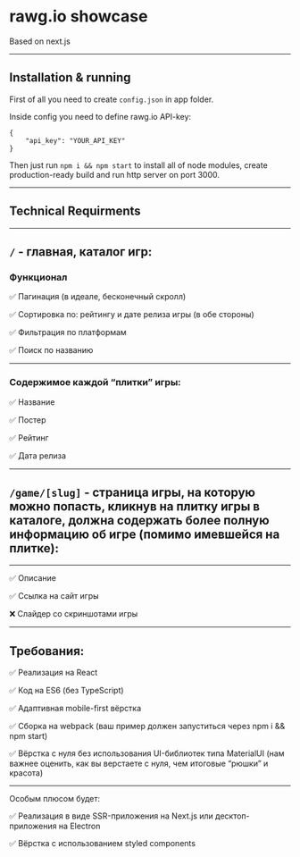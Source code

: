 # rawg.io showcase

Based on next.js

---

## Installation & running

First of all you need to create `config.json` in app folder.

Inside config you need to define rawg.io API-key:

```
{
    "api_key": "YOUR_API_KEY"
}
```

Then just run `npm i && npm start` to install all of node modules, create production-ready build and run http server on port 3000.

---

## Technical Requirments

---

## `/` - главная, каталог игр:

### Функционал

✅ Пагинация (в идеале, бесконечный скролл)

✅ Сортировка по: рейтингу и дате релиза игры (в обе стороны)

✅ Фильтрация по платформам

✅ Поиск по названию

---

### Содержимое каждой “плитки” игры:

✅ Название

✅ Постер

✅ Рейтинг

✅ Дата релиза

---

## `/game/[slug]` - страница игры, на которую можно попасть, кликнув на плитку игры в каталоге, должна содержать более полную информацию об игре (помимо имевшейся на плитке):

---

✅ Описание

✅ Ссылка на сайт игры

❌ Слайдер со скриншотами игры

---

## Требования:

✅ Реализация на React

✅ Код на ES6 (без TypeScript)

✅ Адаптивная mobile-first вёрстка

✅ Сборка на webpack (ваш пример должен запуститься через npm i && npm start)

✅ Вёрстка с нуля без использования UI-библиотек типа MaterialUI (нам важнее оценить, как вы верстаете с нуля, чем итоговые “рюшки” и красота)

---

Особым плюсом будет:

✅ Реализация в виде SSR-приложения на Next.js или десктоп-приложения на Electron

✅ Вёрстка с использованием styled components
